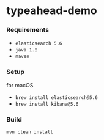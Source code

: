 # typeahead-demo


### Requirements

* `elasticsearch 5.6`
* `java 1.8`
* `maven`


### Setup

for macOS

* `brew install elasticsearch@5.6`
* `brew install kibana@5.6`

### Build

`mvn clean install`
